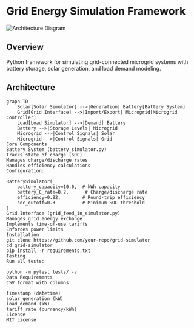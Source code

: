 # Grid Energy Simulation Framework

![Architecture Diagram](diagram.png)

## Overview
Python framework for simulating grid-connected microgrid systems with battery storage, solar generation, and load demand modeling.

## Architecture
```mermaid
graph TD
    Solar[Solar Simulator] -->|Generation| Battery[Battery System]
    Grid[Grid Interface] -->|Import/Export| Microgrid[Microgrid Controller]
    Load[Load Simulator] -->|Demand| Battery
    Battery -->|Storage Levels| Microgrid
    Microgrid -->|Control Signals| Solar
    Microgrid -->|Control Signals| Grid
Core Components
Battery System (battery_simulator.py)
Tracks state of charge (SOC)
Manages charge/discharge rates
Handles efficiency calculations
Configuration:

BatterySimulator(
    battery_capacity=10.0,  # kWh capacity
    battery_C_rate=0.2,      # Charge/discharge rate
    efficiency=0.92,        # Round-trip efficiency
    soc_cutoff=0.3          # Minimum SOC threshold
)
Grid Interface (grid_feed_in_simulator.py)
Manages grid energy exchange
Implements time-of-use tariffs
Enforces power limits
Installation
git clone https://github.com/your-repo/grid-simulator
cd grid-simulator
pip install -r requirements.txt
Testing
Run all tests:

python -m pytest tests/ -v
Data Requirements
CSV format with columns:

timestamp (datetime)
solar_generation (kW)
load_demand (kW)
tariff_rate (currency/kWh)
License
MIT License

